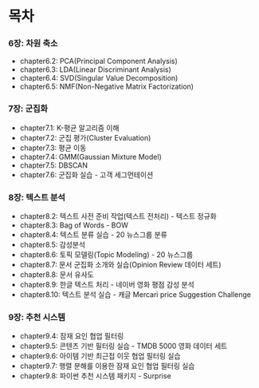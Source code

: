 # 목차

### 6장: 차원 축소

- chapter6.2: PCA(Principal Component Analysis)
- chapter6.3: LDA(Linear Discriminant Analysis)
- chapter6.4: SVD(Singular Value Decomposition)
- chapter6.5: NMF(Non-Negative Matrix Factorization)

### 7장: 군집화

- chapter7.1: K-평균 알고리즘 이해
- chapter7.2: 군집 평가(Cluster Evaluation)
- chapter7.3: 평균 이동
- chapter7.4: GMM(Gaussian Mixture Model)
- chapter7.5: DBSCAN
- chapter7.6: 군집화 실습 - 고객 세그먼테이션

### 8장: 텍스트 분석

- chapter8.2: 텍스트 사전 준비 작업(텍스트 전처리) - 텍스트 정규화
- chapter8.3: Bag of Words - BOW
- chapter8.4: 텍스트 분류 실습 - 20 뉴스그룹 분류
- chapter8.5: 감성분석
- chapter8.6: 토픽 모델링(Topic Modeling) - 20 뉴스그룹
- chapter8.7: 문서 군집화 소개와 실습(Opinion Review 데이터 세트)
- chapter8.8: 문서 유사도
- chapter8.9: 한글 텍스트 처리 - 네이버 영화 평점 감성 분석
- chapter8.10: 텍스트 분석 실습 - 캐글 Mercari price Suggestion Challenge

### 9장: 추천 시스템

- chapter9.4: 잠재 요인 협업 필터링
- chapter9.5: 콘텐츠 기반 필터링 실습 - TMDB 5000 영화 데이터 세트
- chapter9.6: 아이템 기반 최근접 이웃 협업 필터링 실습
- chapter9.7: 행렬 분해를 이용한 잠재 요인 협업 필터링 실습
- chapter9.8: 파이썬 추천 시스템 패키지 - Surprise
